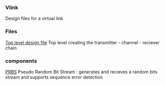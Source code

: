 ### Vlink
Design files for a virtual link

### Files
[Top level design file](/vhdl/vlink.vhd)
Top level creating the transmitter - channel - reciever chain

### components
[PRBS](/vhdl/prbs)
Pseudo Random Bit Stream : generates and recieves a random bits stream and supports sequence error detection
